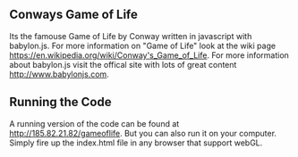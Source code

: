 ## Conways Game of Life
Its the famouse Game of Life by Conway written in javascript with babylon.js. 
For more information on "Game of Life" look at the wiki page https://en.wikipedia.org/wiki/Conway's_Game_of_Life.
For more information about babylon.js visit the offical site with lots of great content http://www.babylonjs.com.


## Running the Code
A running version of the code can be found at http://185.82.21.82/gameoflife. But you can also run it on your computer. Simply fire up the index.html file in any browser that support webGL. 

